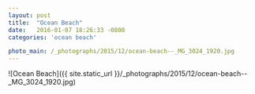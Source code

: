 ```yaml
---
layout: post
title:  "Ocean Beach"
date:   2016-01-07 18:26:33 -0800
categories: 'ocean beach'

photo_main: /_photographs/2015/12/ocean-beach--_MG_3024_1920.jpg
---
```

![Ocean Beach]({{ site.static_url }}/_photographs/2015/12/ocean-beach--_MG_3024_1920.jpg)